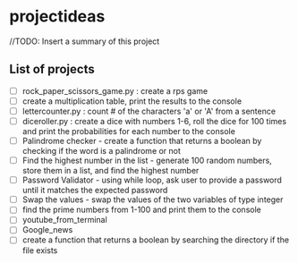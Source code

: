 # projectideas
//TODO: Insert a summary of this project


## List of projects
- [ ] rock_paper_scissors_game.py : create a rps game 
- [ ] create a multiplication table, print the results to the console
- [ ] lettercounter.py : count # of the characters 'a' or 'A' from a sentence  
- [ ] diceroller.py : create a dice with numbers 1-6, roll the dice for 100 times and print the probabilities for each number to the console 
- [ ] Palindrome checker - create a function that returns a boolean by checking if the word is a palindrome or not
- [ ] Find the highest number in the list - generate 100 random numbers, store them in a list, and find the highest number
- [ ] Password Validator - using while loop, ask user to provide a password until it matches the expected password
- [ ] Swap the values - swap the values of the two variables of type integer
- [ ] find the prime numbers from 1-100 and print them to the console
- [ ] youtube_from_terminal
- [ ] Google_news
- [ ] create a function that returns a boolean by searching the directory if the file exists
